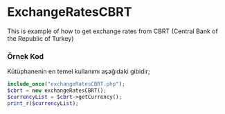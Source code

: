 # ExchangeRatesCBRT
This is example of how to get exchange rates from CBRT (Central Bank of the Republic of Turkey)

### Örnek Kod
Kütüphanenin en temel kullanımı aşağıdaki gibidir;
```php
include_once("exchangeRatesCBRT.php");
$cbrt = new exchangeRatesCBRT();
$currencyList = $cbrt->getCurrency();
print_r($currencyList);

```